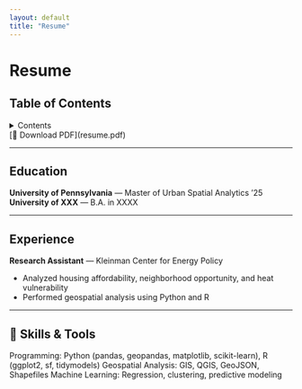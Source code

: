 ```yaml
---
layout: default
title: "Resume"
---
```


# Resume

## Table of Contents

<details>

   <summary>Contents</summary>

- [Resume](#resume)
  - [Table of Contents](#table-of-contents)
  - [Education](#education)
  - [Experience](#experience)
  - [🚀 Skills \& Tools](#-skills--tools)

</details>
[📄 Download PDF](resume.pdf)

---

## Education
**University of Pennsylvania** — Master of Urban Spatial Analytics ’25  
**University of XXX** — B.A. in XXXX

---

## Experience
**Research Assistant** — Kleinman Center for Energy Policy  
- Analyzed housing affordability, neighborhood opportunity, and heat vulnerability  
- Performed geospatial analysis using Python and R

---

## 🚀 Skills & Tools

Programming: Python (pandas, geopandas, matplotlib, scikit-learn), R (ggplot2, sf, tidymodels)
Geospatial Analysis: GIS, QGIS, GeoJSON, Shapefiles
Machine Learning: Regression, clustering, predictive modeling
